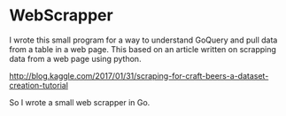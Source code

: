 # WebScrapper

I wrote this small program for a way to understand GoQuery and pull data from a table in a web page. This based on an article written on scrapping data from a web page using python.

http://blog.kaggle.com/2017/01/31/scraping-for-craft-beers-a-dataset-creation-tutorial

So I wrote a small web scrapper in Go.
